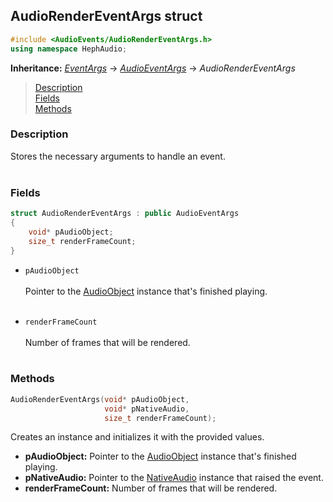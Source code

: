 ## AudioRenderEventArgs struct
```c++
#include <AudioEvents/AudioRenderEventArgs.h>
using namespace HephAudio;
```
**Inheritance:** *[EventArgs](/docs/HephCommon/EventArgs.md)* -> *[AudioEventArgs](/docs/HephAudio/AudioEvents/AudioEventArgs.md)* -> *AudioRenderEventArgs*

> [Description](#description)<br>
[Fields](#fields)<br>
[Methods](#methods)



### Description
Stores the necessary arguments to handle an event.
<br><br>



### Fields
```c++
struct AudioRenderEventArgs : public AudioEventArgs
{
    void* pAudioObject;
    size_t renderFrameCount;
}
```

- ``pAudioObject``
<br><br>
Pointer to the [AudioObject](/docs/HephAudio/AudioObject.md) instance that's finished playing.
<br><br>

- ``renderFrameCount``
<br><br>
Number of frames that will be rendered.
<br><br>


### Methods

```c++
AudioRenderEventArgs(void* pAudioObject,
                     void* pNativeAudio,
                     size_t renderFrameCount);
```
Creates an instance and initializes it with the provided values.
- **pAudioObject:** Pointer to the [AudioObject](/docs/HephAudio/AudioObject.md) instance that's finished playing.
- **pNativeAudio:** Pointer to the [NativeAudio](/docs/HephAudio/NativeAudio/NativeAudio.md) instance that raised the event.
- **renderFrameCount:** Number of frames that will be rendered.
